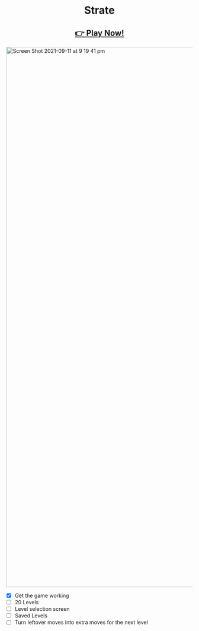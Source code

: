 <h1 align="center">Strate</h1>

<a href="https://dturnip.github.io/strate"><h2 align="center">👉 Play Now!</h2></a>

<img width="1456" alt="Screen Shot 2021-09-11 at 9 19 41 pm" src="https://user-images.githubusercontent.com/73105504/132946117-2983ea32-e74f-4b1b-b173-225bb9ca2e32.png">

* [x] Get the game working
* [ ] 20 Levels
* [ ] Level selection screen
* [ ] Saved Levels
* [ ] Turn leftover moves into extra moves for the next level
